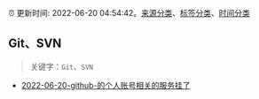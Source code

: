 :alarm_clock: 更新时间: 2022-06-20 04:54:42。[来源分类](../README.md)、[标签分类](../TAGS.md)、[时间分类](../TIMELINE.md)

## Git、SVN


> 关键字：`Git`、`SVN`



- [2022-06-20-github-的个人账号相关的服务挂了](https://www.v2ex.com/t/860806) 